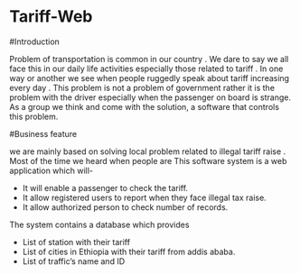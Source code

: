 # Tariff-Web

#Introduction

Problem of transportation is common in our country . We dare to say we all face this in our daily life activities especially those related to tariff . In one way or another we see when people ruggedly speak about tariff increasing every day . This problem is not a problem of government rather it is the problem with the driver especially when the passenger on board is strange. As a group we think and come with the solution, a software that controls this problem.

#Business feature

we are mainly based on solving local problem related to illegal tariff raise . Most of the time we heard when people are 
This software system is a web application which will-
-	It will enable a passenger to check the tariff. 
-	It allow registered users to report when they face illegal tax raise. 
-	It allow authorized person to check number of records.

The system contains a database which provides 
-	List of station with their tariff
-	List of cities in Ethiopia with their tariff from addis ababa.
-	List of traffic’s name and ID


